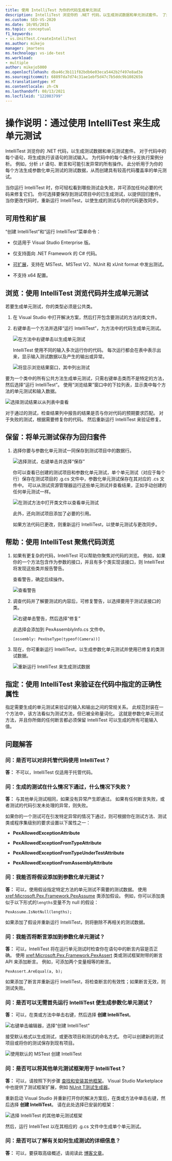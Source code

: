 ```yaml
---
title: 使用 IntelliTest 为你的代码生成单元测试
description: IntelliTest 浏览你的 .NET 代码，以生成测试数据和单元测试套件。 了解如何运行 IntelliTest 来查看哪些测试会失败并修复这些测试。
ms.custom: SEO-VS-2020
ms.date: 10/05/2015
ms.topic: conceptual
f1_keywords:
- vs.UnitTest.CreateIntelliTest
ms.author: mikejo
manager: jmartens
ms.technology: vs-ide-test
ms.workload:
- multiple
author: mikejo5000
ms.openlocfilehash: dba46c3b111f82bdb6e03eca5442b2f497e8ad3e
ms.sourcegitcommit: 68897da7d74c31ae1ebf5d47c7b5ddc9b108265b
ms.translationtype: HT
ms.contentlocale: zh-CN
ms.lasthandoff: 08/13/2021
ms.locfileid: "122083799"
---
```

# <a name="how-to-generate-unit-tests-by-using-intellitest"></a>操作说明：通过使用 IntelliTest 来生成单元测试

IntelliTest 浏览你的 .NET 代码，以生成测试数据和单元测试套件。 对于代码中的每个语句，将生成执行该语句的测试输入。 为代码中的每个条件分支执行案例分析。 例如，分析 `if` 语句、断言和可能引发异常的所有操作。 此分析用于为你的每个方法生成参数化单元测试的测试数据，从而创建具有较高代码覆盖率的单元测试。

当你运行 IntelliTest 时，你可轻松看到哪些测试会失败，并可添加任何必要的代码来修复它们。 你可选择要保存到测试项目中的已生成测试，以提供回归套件。 当你更改代码时，重新运行 IntelliTest，以使生成的测试与你的代码更改同步。

## <a name="availability-and-extensions"></a>可用性和扩展

“创建 IntelliTest”和“运行 IntelliTest”菜单命令：

* 仅适用于 Visual Studio Enterprise 版。

* 仅支持面向 .NET Framework 的 C# 代码。

* [可扩展](#extend-framework)，支持在 MSTest、MSTest V2、NUnit 和 xUnit format 中发出测试。

* 不支持 x64 配置。

## <a name="explore-use-intellitest-to-explore-your-code-and-generate-unit-tests"></a>浏览：使用 IntelliTest 浏览代码并生成单元测试

若要生成单元测试，你的类型必须是公共类。

1. 在 Visual Studio 中打开解决方案，然后打开包含要测试的方法的类文件。

2. 右键单击一个方法并选择“运行 IntelliTest”，为方法中的代码生成单元测试。

   ![在方法中右键单击以生成单元测试](../test/media/runpex.png)

   IntelliTest 使用不同的输入多次运行你的代码。 每次运行都会在表中表示出来，显示输入测试数据以及产生的输出或异常。

   ![将显示浏览结果窗口，其中列出测试](../test/media/pexexplorationresults.png)

要为一个类中的所有公共方法生成单元测试，只需右键单击类而不是特定的方法，然后选择“运行 IntelliTest”。 使用“浏览结果”窗口中的下拉列表，显示类中每个方法的单元测试和输入数据。

![选择测试结果以从列表中查看](../test/media/selectpextest.png)

对于通过的测试，检查结果列中报告的结果是否与你对代码的预期要求匹配。 对于失败的测试，根据需要修复你的代码。 然后重新运行 IntelliTest 来验证修复。

## <a name="persist-save-the-unit-tests-as-a-regression-suite"></a>保留：将单元测试保存为回归套件

1. 选择你要与参数化单元测试一同保存到测试项目中的数据行。

     ![选择测试，右键单击并选择“保存”](../test/media/savepextests.png)

     你可以查看已创建的测试项目和参数化单元测试，单个单元测试（对应于每个行）保存在测试项目的 .g.cs 文件中，参数化单元测试保存在其对应的 .cs 文件中。 可以从测试资源管理器运行这些单元测试并查看结果，正如手动创建的任何单元测试一样。

     ![在测试方法中打开类文件以查看单元测试](../test/media/testmethodpex.png)

     此外，还向测试项目添加了必要的引用。

     如果方法代码已更改，则重新运行 IntelliTest，以使单元测试与更改同步。

## <a name="assist-use-intellitest-to-focus-code-exploration"></a>帮助：使用 IntelliTest 聚焦代码浏览

1. 如果有更复杂的代码，IntelliTest 可以帮助你聚焦对代码的浏览。 例如，如果你的一个方法包含作为参数的接口，并且有多个类实现该接口，则 IntelliTest 将发现这些类并报告警告。

     查看警告，确定后续操作。

     ![查看警告](../test/media/pexviewwarning.png)

2. 调查代码并了解要测试的内容后，可修复警告，以选择要用于测试该接口的类。

     ![右键单击警告，然后选择“修复”](../test/media/pexfixwarning.png)

     此选择会添加到 PexAssemblyInfo.cs 文件中。

     `[assembly: PexUseType(typeof(Camera))]`

3. 现在，你可重新运行 IntelliTest，以生成参数化单元测试并使用已修复的类测试数据。

     ![重新运行 IntelliTest 来生成测试数据](../test/media/pexwarningsfixed.png)

## <a name="specify-use-intellitest-to-validate-correctness-properties-that-you-specify-in-code"></a>指定：使用 IntelliTest 来验证在代码中指定的正确性属性

指定需要生成的单元测试来验证的输入和输出之间的常规关系。 此规范封装在一个方法中，该方法看似为测试方法，但已被全称量词化。 这就是参数化单元测试方法，并且你所做的任何断言都必须保留 IntelliTest 可以生成的所有可能输入值。

## <a name="q--a"></a>问题解答

### <a name="q-can-you-use-intellitest-for-unmanaged-code"></a>问：是否可以对非托管代码使用 IntelliTest？

**答：** 不可以，IntelliTest 仅适用于托管代码。

### <a name="q-when-does-a-generated-test-pass-or-fail"></a>问：生成的测试在什么情况下通过，什么情况下失败？

**答：** 与其他单元测试相同，如果没有异常产生即通过。 如果有任何断言失败，或者测试的代码引发未处理的异常，则失败。

如果你的一个测试可在引发特定异常的情况下通过，则可根据你在测试方法、测试类或程序集级别的要求设置以下属性之一：

- **PexAllowedExceptionAttribute**

- **PexAllowedExceptionFromTypeAttribute**

- **PexAllowedExceptionFromTypeUnderTestAttribute**

- **PexAllowedExceptionFromAssemblyAttribute**

### <a name="q-can-i-add-assumptions-to-the-parameterized-unit-test"></a>问：我能否将假设添加到参数化单元测试？

**答：** 可以，使用假设指定特定方法的单元测试不需要的测试数据。 使用 <xref:Microsoft.Pex.Framework.PexAssume> 类添加假设。 例如，你可以添加类似于以下形式的`lengths`变量不为 null 的假设：

`PexAssume.IsNotNull(lengths);`

如果添加了假设并重新运行 IntelliTest，则将删除不再相关的测试数据。

### <a name="q-can-i-add-assertions-to-the-parameterized-unit-test"></a>问：我能否将断言添加到参数化单元测试？

**答：** 可以，IntelliTest 将在运行单元测试时检查你在语句中的断言内容是否正确。 使用 <xref:Microsoft.Pex.Framework.PexAssert> 类或测试框架附带的断言 API 来添加断言。 例如，可添加两个变量相等的断言。

`PexAssert.AreEqual(a, b);`

如果添加了断言并重新运行 IntelliTest，将检查断言的有效性；如果断言无效，则测试失败。

### <a name="q-can-i-generate-parameterized-unit-tests-without-running-intellitest-first"></a><a name="NoRun"></a> 问：是否可以无需首先运行 IntelliTest 便生成参数化单元测试？

**答：** 可以，在类或方法中单击右键，然后选择 **创建 IntelliTest**。

![右键单击编辑器，选择“创建 IntelliTest”](../test/media/pexcreateintellitest.png)

接受默认格式以生成测试，或更改项目和测试的命名方式。 你可以创建新的测试项目或将你的测试保存到现有项目。

![使用默认的 MSTest 创建 IntelliTest](../test/media/pexcreateintellitestmstest.png)

<a name="extend-framework"></a>
### <a name="q-can-i-use-other-unit-test-frameworks-with-intellitest"></a>问：是否可以将其他单元测试框架用于 IntelliTest？

**答：** 可以，请按照下列步骤 [查找和安装其他框架](../test/install-third-party-unit-test-frameworks.md)。
Visual Studio Marketplace 中也提供了测试框架扩展，例如 [NUnit T测试生成器](https://marketplace.visualstudio.com/items?itemName=NUnitDevelopers.TestGeneratorNUnitextension-18371)。

重新启动 Visual Studio 并重新打开你的解决方案后，在类或方法中单击右键，然后选择 **创建 IntelliTest**。 请在此处选择已安装的框架：

![选择 IntelliTest 的其他单元测试框架](../test/media/pexcreateintellitestextensions.png)

然后，运行 IntelliTest 以在其相应的 .g.cs 文件中生成单个单元测试。

### <a name="q-can-i-learn-more-about-how-the-tests-are-generated"></a>问：是否可以了解有关如何生成测试的详细信息？

**答：** 可以，要获取高级概述，请阅读此 [博客文章](https://devblogs.microsoft.com/devops/intellitest-one-test-to-rule-them-all/)。

